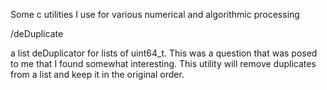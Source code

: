 Some c utilities I use for various numerical and algorithmic processing

/deDuplicate

a list deDuplicator for lists of uint64_t.
This was a question that was posed to me that I found somewhat interesting.
This utility will remove duplicates from a list and keep it in the original order.
